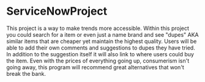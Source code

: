 # ServiceNowProject
This project is a way to make trends more accessible. Within this project you could search for a item or even just a name brand and see "dupes"
AKA similar items that are cheaper yet maintain the highest quality. Users will be able to add their own comments and suggestions to dupes they have tried.
In addition to the suggestion itself it will also link to where users could buy the item. Even with the prices of everything going up, consumerism isn't going away,
this program will recommend great alternatives that won't break the bank.
